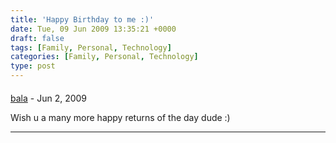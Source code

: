 ```yaml
---
title: 'Happy Birthday to me :)'
date: Tue, 09 Jun 2009 13:35:21 +0000
draft: false
tags: [Family, Personal, Technology]
categories: [Family, Personal, Technology]
type: post
---
```



#### 
[bala](http://balamuthu.wordpress.com "enteritzworld@yahoo.com") - <time datetime="2009-06-09 10:16:58">Jun 2, 2009</time>

Wish u a many more happy returns of the day dude :)
<hr />
